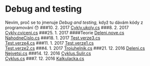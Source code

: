 # Debug and testing
Nevím, proč se to jmenuje *Debug and testing,* když tu dávám kódy z programování :hushed:
###10. 2. 2017
[Cykly.ukoly.cs](CSharp/Cykly.ukoly.cs)
###8. 2. 2017
[Cykly.cviceni.cs](CSharp/Cykly.cviceni.cs)
###25. 1. 2017
####Teorie
[Deleni.nove.cs](CSharp/Deleni.nove.cs)<br>
[NahodneCislo.cs](CSharp/NahodneCislo.cs)
###18. 1. 2017
[Test.verze3.cs](CSharp/Test.verze3.cs)<br>
[Test.verze4.cs](CSharp/Test.verze4.cs)
###11. 1. 2017
[Test.verze1.cs](CSharp/Test.verze1.cs)<br>
[Test.verze2.cs](CSharp/Test.verze2.cs)
###4. 1. 2017
[Trojuhelnik.cs](CSharp/Trojuhelnik.cs)
###21. 12. 2016
[Deleni.cs](CSharp/Deleni.cs)<br>
[Nejvetsi.cs](CSharp/Nejvetsi.cs)
###14. 12. 2016
[Cyklus.Sulir.cs](CSharp/Cyklus.Sulir.cs)<br>
[Cyklus.cs](CSharp/Cyklus.cs)
###7. 12. 2016
[Kalkulacka.cs](CSharp/Kalkulacka.cs)
